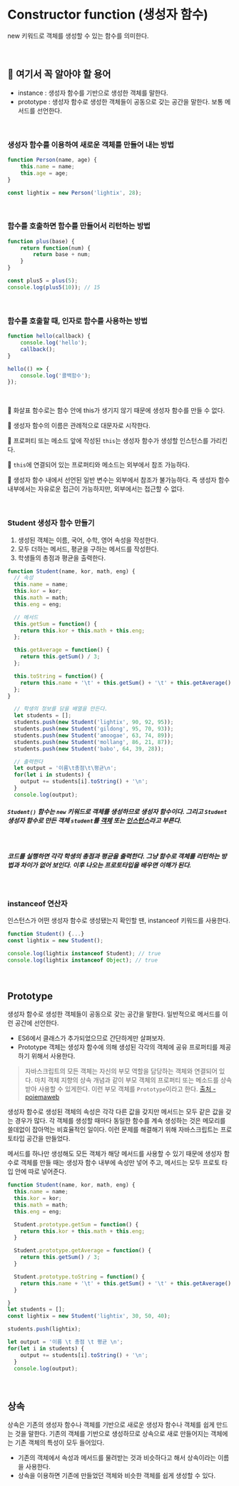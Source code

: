 # Constructor function (생성자 함수)

new 키워드로 객체를 생성할 수 있는 함수를 의미한다.

<br />

## 📌 여기서 꼭 알아야 할 용어
- instance : 생성자 함수를 기반으로 생성한 객체를 말한다.
- prototype : 생성자 함수로 생성한 객체들이 공동으로 갖는 공간을 말한다. 보통 메서드를 선언한다.

<br/>

### 생성자 함수를 이용하여 새로운 객체를 만들어 내는 방법
   
```jsx
function Person(name, age) {
	this.name = name;
	this.age = age;
}

const lightix = new Person('lightix', 28);
```

<br />

### 함수를 호출하면 함수를 만들어서 리턴하는 방법
```jsx
function plus(base) {
	return function(num) {
		return base + num;
	}
}

const plus5 = plus(5);
console.log(plus5(10)); // 15
```

<br />

### 함수를 호출할 때, 인자로 함수를 사용하는 방법

```jsx
function hello(callback) {
	console.log('hello');
	callback();
}

hello(() => {
	console.log('콜백함수');
});
```

<br />

📌 화살표 함수로는 함수 안에 this가 생기지 않기 때문에 생성자 함수를 만들 수 없다.

📌 생성자 함수의 이름은 관례적으로 대문자로 시작한다.

📌 프로퍼티 또는 메소드 앞에 작성된 `this`는 생성자 함수가 생성할 인스턴스를 가리킨다.

📌 `this`에 연결되어 있는 프로퍼티와 메소드는 외부에서 참조 가능하다.

📌 생성자 함수 내에서 선언된 일반 변수는 외부에서 참조가 불가능하다. 즉 생성자 함수 내부에서는 자유로운 접근이 가능하지만, 외부에서는 접근할 수 없다.

<br />

### Student 생성자 함수 만들기
1. 생성된 객체는 이름, 국어, 수학, 영어 속성을 작성한다.
2. 모두 더하는 메서드, 평균을 구하는 메서드를 작성한다.
3. 학생들의 총점과 평균을 출력한다.

```jsx
function Student(name, kor, math, eng) {
  // 속성
  this.name = name;
  this.kor = kor;
  this.math = math;
  this.eng = eng;

  // 메서드
  this.getSum = function() {
    return this.kor + this.math + this.eng;
  };

  this.getAverage = function() {
    return this.getSum() / 3;
  };

  this.toString = function() {
    return this.name + '\t' + this.getSum() + '\t' + this.getAverage();
  };
}

  // 학생의 정보를 담을 배열을 만든다.
  let students = [];
  students.push(new Student('lightix', 90, 92, 95));
  students.push(new Student('gildong', 95, 70, 93));
  students.push(new Student('amoogae', 63, 74, 89));
  students.push(new Student('mollang', 86, 21, 87));
  students.push(new Student('babo', 64, 39, 28));

  // 출력한다
  let output = '이름\t총점\t\평균\n';
  for(let i in students) {
    output += students[i].toString() + '\n';
  }
  console.log(output);
```
##### `Student()` 함수는 `new` 키워드로 객체를 생성하므로 생성자 함수이다. 그리고 `Student` 생성자 함수로 만든 객체 `student`를 <u>객체</u> 또는 <u>인스턴스</u>라고 부른다.

<br />

##### 코드를 실행하면 각각 학생의 총점과 평균을 출력한다. 그냥 함수로 객체를 리턴하는 방법과 차이가 없어 보인다. 이후 나오는 프로토타입을 배우면 이해가 된다.

<br />

### instanceof 연산자

인스턴스가 어떤 생성자 함수로 생성됐는지 확인할 땐, instanceof 키워드를 사용한다.
```jsx
function Student() {...}
const lightix = new Student();

console.log(lightix instanceof Student); // true
console.log(lightix instanceof Object); // true
```

<br />

## Prototype
생성자 함수로 생성한 객체들이 공동으로 갖는 공간을 말한다. 일반적으로 메서드를 이런 공간에 선언한다.
- ES6에서 클래스가 추가되었으므로 간단하게만 살펴보자.
- Prototype 객체는 생성자 함수에 의해 생성된 각각의 객체에 공유 프로퍼티를 제공하기 위해서 사용한다.

> 자바스크립트의 모든 객체는 자신의 부모 역할을 담당하는 객체와 연결되어 있다. 마치 객체 지향의 상속 개념과 같이 부모 객체의 프로퍼티 또는 메소드를 상속받아 사용할 수 있게한다. 이런 부모 객체를 `Prototype`이라고 한다. [출처 -poiemaweb](https://poiemaweb.com/js-prototype)

생성자 함수로 생성된 객체의 속성은 각각 다른 값을 갖지만 메서드는 모두 같은 값을 갖는 경우가 많다. 각 객체를 생성할 때마다 동일한 함수를 계속 생성하는 것은 메모리를 쓸데없이 잡아먹는 비효율적인 일이다. 이런 문제를 해결해기 위해 자바스크립트는 프로토타입 공간을 만들었다.

메서드를 하나만 생성해도 모든 객체가 해당 메서드를 사용할 수 있기 때문에 생성자 함수로 객체를 만들 때는 생성자 함수 내부에 속성만 넣어 주고, 메서드는 모두 프로토 타입 안에 따로 넣어준다.
```jsx
function Student(name, kor, math, eng) {
  this.name = name;
  this.kor = kor;
  this.math = math;
  this.eng = eng;

  Student.prototype.getSum = function() {
    return this.kor + this.math + this.eng;
  }

  Student.prototype.getAverage = function() {
    return this.getSum() / 3;
  }

  Student.prototype.toString = function() {
    return this.name + '\t' + this.getSum() + '\t' + this.getAverage();
  }

}
let students = [];
const lightix = new Student('lightix', 30, 50, 40);

students.push(lightix);

let output = '이름 \t 총점 \t 평균 \n';
for(let i in students) {
    output += students[i].toString() + '\n';
  }
  console.log(output);
```

<br />

## 상속
상속은 기존의 생성자 함수나 객체를 기반으로 새로운 생성자 함수나 객체를 쉽게 만드는 것을 말한다. 기존의 객체를 기반으로 생성하므로 상속으로 새로 만들어지는 객체에는 기존 객체의 특성이 모두 들어있다.
- 기존의 객체에서 속성과 메서드를 물려받는 것과 비슷하다고 해서 상속이라는 이름을 사용한다.
- 상속을 이용하면 기존에 만들었던 객체와 비슷한 객체를 쉽게 생성할 수 있다.